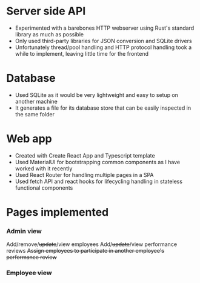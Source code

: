 # Server side API
- Experimented with a barebones HTTP webserver using Rust's standard library as much as possible
- Only used third-party libraries for JSON conversion and SQLite drivers
- Unfortunately thread/pool handling and HTTP protocol handling took a while to implement, leaving little time for the frontend

# Database
- Used SQLite as it would be very lightweight and easy to setup on another machine
- It generates a file for its database store that can be easily inspected in the same folder

# Web app
- Created with Create React App and Typescript template
- Used MaterialUI for bootstrapping common components as I have worked with it recently
- Used React Router for handling multiple pages in a SPA
- Used fetch API and react hooks for lifecycling handling in stateless functional components

# Pages implemented
### Admin view
Add/remove/~~update~~/view employees
Add/~~update~~/view performance reviews
~~Assign employees to participate in another employee's performance review~~
### ~~Employee view~~